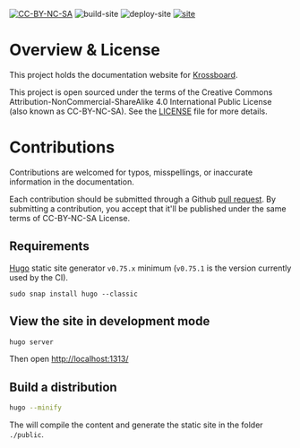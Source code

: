 [![CC-BY-NC-SA](https://licensebuttons.net/l/by-nc-sa/3.0/88x31.png)](LICENSE.md)
![build-site](https://github.com/2-alchemists/krossboard-docs/workflows/build%20site/badge.svg)
![deploy-site](https://github.com/2-alchemists/krossboard-docs/workflows/deploy%20site/badge.svg)
[![site](https://img.shields.io/badge/%F0%9F%8C%8E-site-blue?style=flat)](https://krossboard.app/)

# Overview & License

This project holds the documentation website for [Krossboard](https://krossboard.app/).

This project is open sourced under the terms of the Creative Commons Attribution-NonCommercial-ShareAlike 4.0 International Public License (also known as CC-BY-NC-SA). See the [LICENSE](LICENSE.md) file for more details.

# Contributions

Contributions are welcomed for typos, misspellings, or inaccurate information in the documentation.

Each contribution should be submitted through a Github [pull request](https://github.com/2-alchemists/krossboard-docs/pulls). By submitting a contribution, you accept that it'll be published under the same terms of CC-BY-NC-SA License.

## Requirements

[Hugo](https://gohugo.io/) static site generator `v0.75.x` minimum (`v0.75.1` is the version currently used by the CI).

```
sudo snap install hugo --classic
```

## View the site in development mode

```sh
hugo server
```

Then open [http://localhost:1313/](http://localhost:1313/)

## Build a distribution

```sh
hugo --minify
```

The will compile the content and generate the static site in the folder `./public`.
